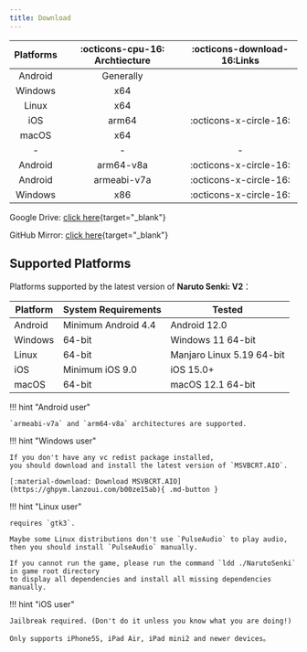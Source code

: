 ```yaml
---
title: Download
---
```


| Platforms | :octicons-cpu-16: Archtiecture | :octicons-download-16:Links |
| :-------: | :----------------------------: | :-------------------------: |
|  Android  |           Generally            |                             |
|  Windows  |              x64               |                             |
|   Linux   |              x64               |                             |
|    iOS    |             arm64              |   :octicons-x-circle-16:    |
|   macOS   |              x64               |                             |
|     -     |               -                |              -              |
|  Android  |           arm64-v8a            |   :octicons-x-circle-16:    |
|  Android  |          armeabi-v7a           |   :octicons-x-circle-16:    |
|  Windows  |              x86               |   :octicons-x-circle-16:    |

Google Drive: [click here](https://drive.google.com/drive/folders/1addvZRBvPBGDJtiLdzMWgd6C_qiVS3Lt?usp=sharing){target="_blank"}

GitHub Mirror: [click here](https://github.com/Naruto-Senki/files/releases/tag/latest){target="_blank"}

## Supported Platforms

Platforms supported by the latest version of **Naruto Senki: V2**：

| Platform | System Requirements | Tested                    |
| -------- | ------------------- | ------------------------- |
| Android  | Minimum Android 4.4 | Android 12.0              |
| Windows  | 64-bit              | Windows 11 64-bit         |
| Linux    | 64-bit              | Manjaro Linux 5.19 64-bit |
| iOS      | Minimum iOS 9.0     | iOS 15.0+                 |
| macOS    | 64-bit              | macOS 12.1 64-bit         |


!!! hint "Android user"

    `armeabi-v7a` and `arm64-v8a` architectures are supported.

!!! hint "Windows user"

    If you don't have any vc redist package installed,
    you should download and install the latest version of `MSVBCRT.AIO`.

    [:material-download: Download MSVBCRT.AIO](https://ghpym.lanzoui.com/b00ze15ab){ .md-button }

!!! hint "Linux user"

    requires `gtk3`.

    Maybe some Linux distributions don't use `PulseAudio` to play audio,
    then you should install `PulseAudio` manually.

    If you cannot run the game, please run the command `ldd ./NarutoSenki` in game root directory
    to display all dependencies and install all missing dependencies manually.

!!! hint "iOS user"

    Jailbreak required. (Don't do it unless you know what you are doing!)

    Only supports iPhone5S, iPad Air, iPad mini2 and newer devices。
